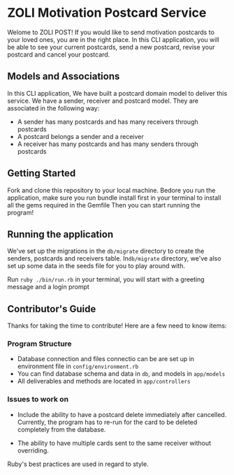 # ZOLI Motivation Postcard Service

Welome to ZOLI POST! If you would like to send motivation postcards to your loved ones, you are in the right place.
In this CLI application, you will be able to see your current postcards, send a new postcard, revise your postcard and cancel your postcard.



## Models and Associations
In this CLI application, We have built a postcard domain model to deliver this service. We have a sender, receiver and postcard model. They are associated in the following way:

* A sender has many postcards and has many receivers through postcards
* A postcard belongs a sender and a receiver
* A receiver has many postcards and has many senders through postcards



## Getting Started
Fork and clone this repository to your local machine.
Bedore you run the application, make sure you run bundle install first in your terminal to install all the gems required in the Gemfile
Then you can start running the program!


## Running the application
We've set up the migrations in the `db/migrate` directory to create the senders, postcards and receivers table.
In`db/migrate` directory, we've also set up some data in the seeds file for you to play around with.

Run `ruby ./bin/run.rb` in your terminal, you will start with a greeting message and a login prompt

## Contributor's Guide

Thanks for taking the time to contribute! Here are a few need to know items:

### Program Structure
 * Database connection and files connectio can be are set up in environment file in `config/environment.rb`
 * You can find database schema and data in `db`, and models in `app/models`
 * All deliverables and methods are located in `app/controllers`
 
 ### Issues to work on
 * Include the ability to have a postcard delete immediately after cancelled. Currently, the program has to re-run for the card to be deleted completely from the database.
 
  * The ability to have multiple cards sent to the same receiver without overriding. 
  
  Ruby's best practices are used in regard to style. 
 
 



